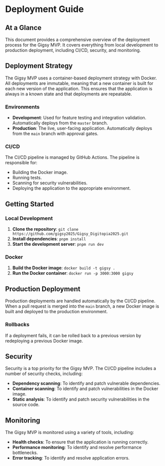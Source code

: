 # Deployment Guide

## At a Glance

This document provides a comprehensive overview of the deployment process for the Gigsy MVP. It covers everything from local development to production deployment, including CI/CD, security, and monitoring.

## Deployment Strategy

The Gigsy MVP uses a container-based deployment strategy with Docker. All deployments are immutable, meaning that a new container is built for each new version of the application. This ensures that the application is always in a known state and that deployments are repeatable.

### Environments

- **Development**: Used for feature testing and integration validation. Automatically deploys from the `master` branch.
- **Production**: The live, user-facing application. Automatically deploys from the `main` branch with approval gates.

### CI/CD

The CI/CD pipeline is managed by GitHub Actions. The pipeline is responsible for:

- Building the Docker image.
- Running tests.
- Scanning for security vulnerabilities.
- Deploying the application to the appropriate environment.

## Getting Started

### Local Development

1. **Clone the repository**: `git clone https://github.com/gigsy2025/Gigsy_Digitopia2025.git`
2. **Install dependencies**: `pnpm install`
3. **Start the development server**: `pnpm run dev`

### Docker

1. **Build the Docker image**: `docker build -t gigsy .`
2. **Run the Docker container**: `docker run -p 3000:3000 gigsy`

## Production Deployment

Production deployments are handled automatically by the CI/CD pipeline. When a pull request is merged into the `main` branch, a new Docker image is built and deployed to the production environment.

### Rollbacks

If a deployment fails, it can be rolled back to a previous version by redeploying a previous Docker image.

## Security

Security is a top priority for the Gigsy MVP. The CI/CD pipeline includes a number of security checks, including:

- **Dependency scanning**: To identify and patch vulnerable dependencies.
- **Container scanning**: To identify and patch vulnerabilities in the Docker image.
- **Static analysis**: To identify and patch security vulnerabilities in the source code.

## Monitoring

The Gigsy MVP is monitored using a variety of tools, including:

- **Health checks**: To ensure that the application is running correctly.
- **Performance monitoring**: To identify and resolve performance bottlenecks.
- **Error tracking**: To identify and resolve application errors.
